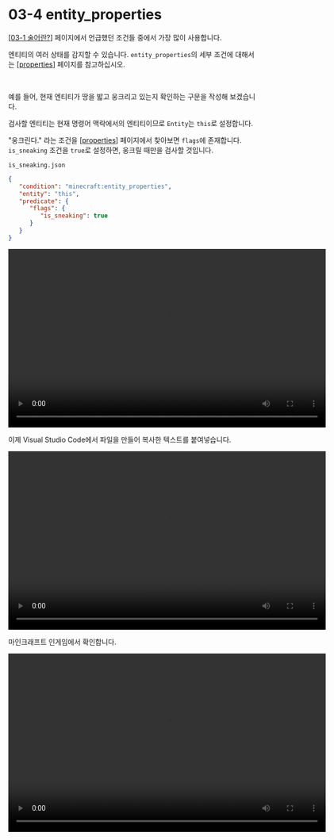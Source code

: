 # 03-4 entity_properties

[[03-1 술어란?](03-1)] 페이지에서 언급했던 조건들 중에서 가장 많이 사용합니다.

엔티티의 여러 상태를 감지할 수 있습니다.
`entity_properties`의 세부 조건에 대해서는 [[properties](03-4_1)] 페이지를 참고하십시오.

<br/>

예를 들어, 현재 엔티티가 땅을 밟고 웅크리고 있는지 확인하는 구문을 작성해 보겠습니다.

검사할 엔티티는 현재 명령어 맥락에서의 엔티티이므로
`Entity`는 `this`로 설정합니다.

"웅크린다." 라는 조건을 [[properties](03-4_1)] 페이지에서 찾아보면 `flags`에 존재합니다.
`is_sneaking` 조건을 `true`로 설정하면, 웅크릴 때만을 검사할 것입니다.

`is_sneaking.json`
```json
{
   "condition": "minecraft:entity_properties",
   "entity": "this",
   "predicate": {
      "flags": {
         "is_sneaking": true
      }
   }
}
```

   <video width="640" height="360" controls>
      <source src="assets/vid/03-4/predicate_entity_properties.mp4" type="video/mp4">
   </video>

이제 Visual Studio Code에서 파일을 만들어 복사한 텍스트를 붙여넣습니다.

   <video width="640" height="360" controls>
      <source src="assets/vid/03-4/is_sneaking.mp4" type="video/mp4">
   </video>

마인크래프트 인게임에서 확인합니다.

   <video width="640" height="360" controls>
      <source src="assets/vid/03-4/apply_predicate.mp4" type="video/mp4">
   </video>

